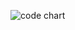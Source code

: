 

<!--
**dsevvv/dsevvv** is a ✨ _special_ ✨ repository because its `README.md` (this file) appears on your GitHub profile.

Here are some ideas to get you started:

- 🔭 I’m currently working on ...
- 🌱 I’m currently learning ...
- 👯 I’m looking to collaborate on ...
- 🤔 I’m looking for help with ...
- 💬 Ask me about ...
- 📫 How to reach me: ...
- 😄 Pronouns: ...
- ⚡ Fun fact: ...
-->

![code chart](https://wakatime.com/share/@15bfdf2e-e208-4e79-b015-05e482834272/2f09b8d4-1428-48ef-a4e0-2f8c29c7faea.svg)
